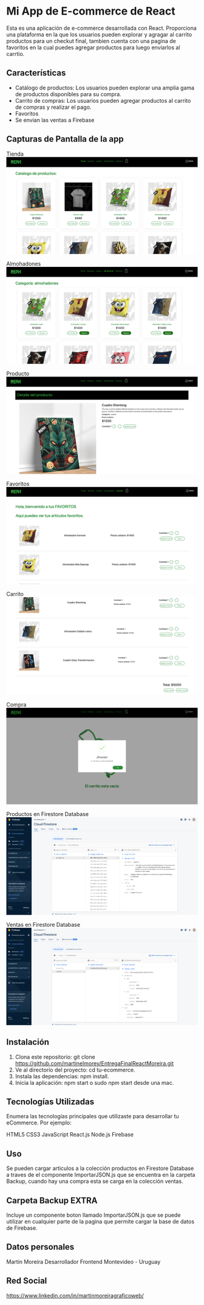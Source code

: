 # Mi App de E-commerce de React

Esta es una aplicación de e-commerce desarrollada con React. Proporciona una plataforma en la que los usuarios pueden explorar y agragar al carrito productos para un checkut final, tambien cuenta con una pagina de favoritos en la cual puedes agregar productos para luego enviarlos al carrtio.


## Características

- Catálogo de productos: Los usuarios pueden explorar una amplia gama de productos disponibles para su compra.
- Carrito de compras: Los usuarios pueden agregar productos al carrito de compras y realizar el pago.
- Favoritos
- Se envian las ventas a Firebase


## Capturas de Pantalla de la app

Tienda
![tienda](public/images/screenshots/tienda.png)

Almohadones
![almohadones](public/images/screenshots/almohadones.png)

Producto
![producto](public/images/screenshots/producto.png)

Favoritos
![favoritos](public/images/screenshots/favoritos.png)

Carrito
![carrito](public/images/screenshots/carrito.png)

Compra
![carrito](public/images/screenshots/compracompleta.png)

Productos en Firestore Database
![carrito](public/images/screenshots/productosfirebase.png)

Ventas en Firestore Database
![carrito](public/images/screenshots/ventafirebase.png)


## Instalación

1. Clona este repositorio: git clone https://github.com/martinelmorey/EntregaFinalReactMoreira.git
2. Ve al directorio del proyecto: cd tu-ecommerce.
3. Instala las dependencias: npm install.
4. Inicia la aplicación: npm start o sudo npm start desde una mac.


## Tecnologías Utilizadas
Enumera las tecnologías principales que utilizaste para desarrollar tu eCommerce. Por ejemplo:

HTML5
CSS3
JavaScript
React.js
Node.js
Firebase


## Uso
Se pueden cargar articulos a la colección productos en Firestore Database a traves de el componente ImportarJSON.js que se encuentra en la carpeta Backup, cuando hay una compra esta se carga en la colección ventas.


## Carpeta Backup EXTRA
Incluye un componente boton llamado ImportarJSON.js que se puede utilizar en cualquier parte de la pagina que permite cargar la base de datos de Firebase.


## Datos personales
Martin Moreira
Desarrollador Frontend 
Montevideo - Uruguay


## Red Social
https://www.linkedin.com/in/martinmoreiragraficoweb/